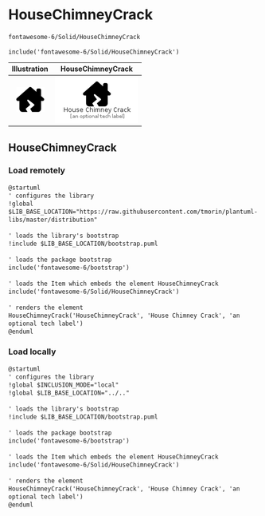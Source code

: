 # HouseChimneyCrack


```text
fontawesome-6/Solid/HouseChimneyCrack
```

```text
include('fontawesome-6/Solid/HouseChimneyCrack')
```



| Illustration | HouseChimneyCrack |
| :---: | :---: |
| ![illustration for Illustration](../../fontawesome-6/Solid/HouseChimneyCrack.png) | ![illustration for HouseChimneyCrack](../../fontawesome-6/Solid/HouseChimneyCrack.Local.png) |




## HouseChimneyCrack

### Load remotely
```plantuml
@startuml
' configures the library
!global $LIB_BASE_LOCATION="https://raw.githubusercontent.com/tmorin/plantuml-libs/master/distribution"

' loads the library's bootstrap
!include $LIB_BASE_LOCATION/bootstrap.puml

' loads the package bootstrap
include('fontawesome-6/bootstrap')

' loads the Item which embeds the element HouseChimneyCrack
include('fontawesome-6/Solid/HouseChimneyCrack')

' renders the element
HouseChimneyCrack('HouseChimneyCrack', 'House Chimney Crack', 'an optional tech label')
@enduml
```

### Load locally
```plantuml
@startuml
' configures the library
!global $INCLUSION_MODE="local"
!global $LIB_BASE_LOCATION="../.."

' loads the library's bootstrap
!include $LIB_BASE_LOCATION/bootstrap.puml

' loads the package bootstrap
include('fontawesome-6/bootstrap')

' loads the Item which embeds the element HouseChimneyCrack
include('fontawesome-6/Solid/HouseChimneyCrack')

' renders the element
HouseChimneyCrack('HouseChimneyCrack', 'House Chimney Crack', 'an optional tech label')
@enduml
```

